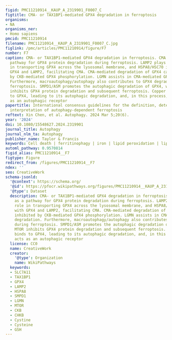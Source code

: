 ```yaml
---
figid: PMC11210914__KAUP_A_2319901_F0007_C
figtitle: CMA- or TAX1BP1-mediated GPX4 degradation in ferroptosis
organisms:
- NA
organisms_ner:
- Homo sapiens
pmcid: PMC11210914
filename: PMC11210914__KAUP_A_2319901_F0007_C.jpg
figlink: /pmc/articles/PMC11210914/figure/F7
number: F7
caption: CMA- or TAX1BP1-mediated GPX4 degradation in ferroptosis. CMA serves as a
  pathway for GPX4 protein degradation during ferroptosis. LAMP2 plays a key role
  in transporting GPX4 across the lysosomal membrane, and HSPA8/HSC70 interacts with
  GPX4 and LAMP2, facilitating CMA. CMA-mediated degradation of GPX4 can be inhibited
  by CKB-mediated GPX4 phosphorylation. LGMN assists in CMA-mediated GPX4 degradation.
  Furthermore, macroautophagy/autophagy also contributes to GPX4 degradation during
  ferroptosis. SMPD1/ASM promotes the autophagic degradation of GPX4, whereas MTOR
  inhibits GPX4 protein degradation and subsequent ferroptosis. Copper directly binds
  to GPX4, leading to its autophagic degradation, and, in this process, TAX1BP1 acts
  as an autophagic receptor
papertitle: International consensus guidelines for the definition, detection, and
  interpretation of autophagy-dependent ferroptosis
reftext: Xin Chen, et al. Autophagy. 2024 Mar 5;20(6).
year: '2024'
doi: 10.1080/15548627.2024.2319901
journal_title: Autophagy
journal_nlm_ta: Autophagy
publisher_name: Taylor & Francis
keywords: Cell death | ferritinophagy | iron | lipid peroxidation | lipophagy | lysosome
automl_pathway: 0.9570814
figid_alias: PMC11210914__F7
figtype: Figure
redirect_from: /figures/PMC11210914__F7
ndex: ''
seo: CreativeWork
schema-jsonld:
  '@context': https://schema.org/
  '@id': https://pfocr.wikipathways.org/figures/PMC11210914__KAUP_A_2319901_F0007_C.html
  '@type': Dataset
  description: CMA- or TAX1BP1-mediated GPX4 degradation in ferroptosis. CMA serves
    as a pathway for GPX4 protein degradation during ferroptosis. LAMP2 plays a key
    role in transporting GPX4 across the lysosomal membrane, and HSPA8/HSC70 interacts
    with GPX4 and LAMP2, facilitating CMA. CMA-mediated degradation of GPX4 can be
    inhibited by CKB-mediated GPX4 phosphorylation. LGMN assists in CMA-mediated GPX4
    degradation. Furthermore, macroautophagy/autophagy also contributes to GPX4 degradation
    during ferroptosis. SMPD1/ASM promotes the autophagic degradation of GPX4, whereas
    MTOR inhibits GPX4 protein degradation and subsequent ferroptosis. Copper directly
    binds to GPX4, leading to its autophagic degradation, and, in this process, TAX1BP1
    acts as an autophagic receptor
  license: CC0
  name: CreativeWork
  creator:
    '@type': Organization
    name: WikiPathways
  keywords:
  - SLC7A11
  - TAX1BP1
  - GPX4
  - LAMP2
  - HSPA8
  - SMPD1
  - LGMN
  - MTOR
  - CKB
  - CHKB
  - Cystine
  - Cysteine
  - GSH
---
```

